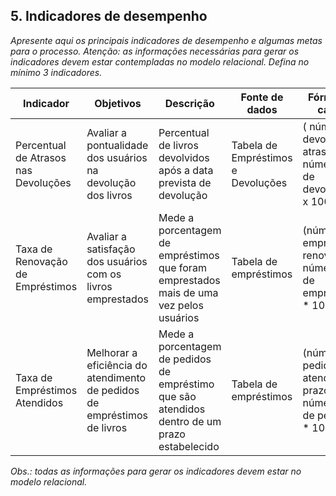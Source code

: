 ## 5. Indicadores de desempenho

_Apresente aqui os principais indicadores de desempenho e algumas metas para o processo. Atenção: as informações necessárias para gerar os indicadores devem estar contempladas no modelo relacional. Defina no mínimo 3 indicadores._

| **Indicador** | **Objetivos** | **Descrição** | **Fonte de dados** | **Fórmula de cálculo** |
| ---           | ---           | ---           | ---             | ---             |
| Percentual de Atrasos nas Devoluções | Avaliar a pontualidade dos usuários na devolução dos livros | Percentual de livros devolvidos após a data prevista de devolução | Tabela de Empréstimos e Devoluções | ( número de devoluções atrasadas / número total de devoluções ) x 100 |
| Taxa de Renovação de Empréstimos | Avaliar a satisfação dos usuários com os livros emprestados | Mede a porcentagem de empréstimos que foram emprestados mais de uma vez pelos usuários | Tabela de empréstimos | (número de empréstimos renovados / número total de empréstimos) * 100 |
| Taxa de Empréstimos Atendidos | Melhorar a eficiência do atendimento de pedidos de empréstimos de livros | Mede a porcentagem de pedidos de empréstimo que são atendidos dentro de um prazo estabelecido | Tabela de empréstimos | (número de pedidos atendidos no prazo / número total de pedidos) * 100 |

_Obs.: todas as informações para gerar os indicadores devem estar no modelo relacional._
